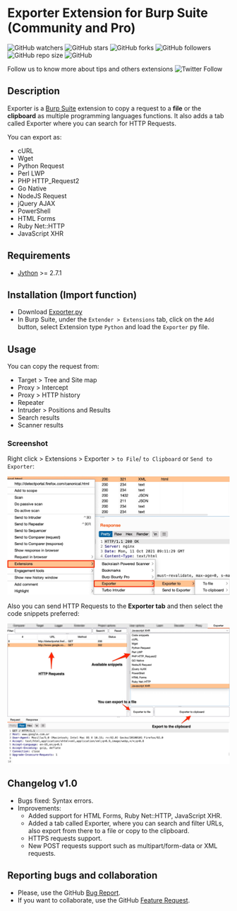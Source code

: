 # Exporter Extension for Burp Suite (Community and Pro)

![GitHub watchers](https://img.shields.io/github/watchers/artssec/burp-exporter?color=%2300A550)
![GitHub stars](https://img.shields.io/github/stars/artssec/burp-exporter?color=%2300A550)
![GitHub forks](https://img.shields.io/github/forks/artssec/burp-exporter?color=%2300A550)
![GitHub followers](https://img.shields.io/github/followers/artssec?color=%2300A550)
![GitHub repo size](https://img.shields.io/github/repo-size/artssec/burp-exporter?color=%2300A550)
![GitHub](https://img.shields.io/github/license/artssec/burp-exporter?color=%2300A550)

Follow us to know more about tips and others extensions ![Twitter Follow](https://img.shields.io/twitter/follow/artssec?logoColor=%2300A550)

## Description
Exporter is a [Burp Suite](https://portswigger.net/burp/) extension to copy a request to a **file** or the **clipboard** as multiple programming languages functions. It also adds a tab called Exporter where you can search for HTTP Requests.

You can export as:
- cURL
- Wget
- Python Request
- Perl LWP
- PHP HTTP_Request2
- Go Native
- NodeJS Request
- jQuery AJAX
- PowerShell
- HTML Forms
- Ruby Net::HTTP
- JavaScript XHR

## Requirements
- [Jython](https://www.jython.org/download) >= 2.7.1

## Installation (Import function)
- Download [Exporter.py](https://github.com/artssec/burp-exporter/blob/master/Exporter.py)
- In Burp Suite, under the `Extender > Extensions` tab, click on the `Add` button, select Extension type `Python`  and load the `Exporter` py file.

## Usage
You can copy the request from:
- Target > Tree and Site map
- Proxy > Intercept
- Proxy > HTTP history
- Repeater
- Intruder > Positions and Results
- Search results
- Scanner results

 ### Screenshot
 Right click > Extensions > Exporter > `to File`/ `to Clipboard` or `Send to Exporter`:
 
 ![Screenshot_Exporter_01.jpg](Screenshot_Exporter_01.jpg)
 
 
 Also you can send HTTP Requests to the **Exporter tab** and then select the code snippets preferred:
 
 ![Screenshot_Exporter_02.jpg](Screenshot_Exporter_02.jpg)

## Changelog v1.0
- Bugs fixed: Syntax errors.
- Improvements:
  - Added support for HTML Forms, Ruby Net::HTTP, JavaScript XHR.
  - Added a tab called Exporter, where you can search and filter URLs, also export from there to a file or copy to the clipboard.
  - HTTPS requests support.
  - New POST requests support such as multipart/form-data or XML requests.


## Reporting bugs and collaboration
- Please, use the GitHub [Bug Report](https://github.com/artssec/burp-exporter/issues/new?assignees=artssec&labels=bug&template=Bug_Report.md&title=).
- If you want to collaborate, use the GitHub [Feature Request](https://github.com/artssec/burp-exporter/issues/new?assignees=artssec&labels=enhancement&template=Feature_Request.md&title=).
